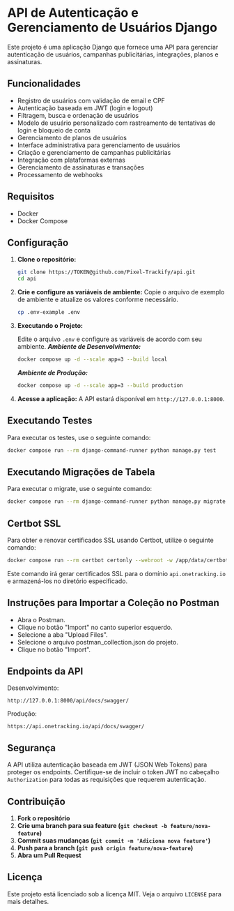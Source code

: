 # API de Autenticação e Gerenciamento de Usuários Django

Este projeto é uma aplicação Django que fornece uma API para gerenciar autenticação de usuários, campanhas publicitárias, integrações, planos e assinaturas.

## Funcionalidades

- Registro de usuários com validação de email e CPF
- Autenticação baseada em JWT (login e logout)
- Filtragem, busca e ordenação de usuários
- Modelo de usuário personalizado com rastreamento de tentativas de login e bloqueio de conta
- Gerenciamento de planos de usuários
- Interface administrativa para gerenciamento de usuários
- Criação e gerenciamento de campanhas publicitárias
- Integração com plataformas externas
- Gerenciamento de assinaturas e transações
- Processamento de webhooks

## Requisitos

- Docker
- Docker Compose

## Configuração

1. **Clone o repositório:**
    ```sh
    git clone https://TOKEN@github.com/Pixel-Trackify/api.git
    cd api
    ```

2. **Crie e configure as variáveis de ambiente:**
    Copie o arquivo de exemplo de ambiente e atualize os valores conforme necessário.
    ```sh
    cp .env-example .env
    ```

3. **Executando o Projeto:**

    Edite o arquivo `.env` e configure as variáveis de acordo com seu ambiente.
    ***Ambiente de Desenvolvimento:***
    ```sh
    docker compose up -d --scale app=3 --build local
    ```
    ***Ambiente de Produção:***
    ```sh
    docker compose up -d --scale app=3 --build production
    ```
4. **Acesse a aplicação:**
    A API estará disponível em `http://127.0.0.1:8000`.


## Executando Testes

Para executar os testes, use o seguinte comando:
```sh
docker compose run --rm django-command-runner python manage.py test
```

## Executando Migrações de Tabela

Para executar o migrate, use o seguinte comando:
```sh
docker compose run --rm django-command-runner python manage.py migrate
```

## Certbot SSL

Para obter e renovar certificados SSL usando Certbot, utilize o seguinte comando:

```sh
docker compose run --rm certbot certonly --webroot -w /app/data/certbot -d api.onetracking.io --non-interactive --agree-tos --email webmaster@onetracking.io
```

Este comando irá gerar certificados SSL para o domínio `api.onetracking.io` e armazená-los no diretório especificado.

## Instruções para Importar a Coleção no Postman

- Abra o Postman.
- Clique no botão "Import" no canto superior esquerdo.
- Selecione a aba "Upload Files".
- Selecione o arquivo postman_collection.json do projeto.
- Clique no botão "Import".

## Endpoints da API

Desenvolvimento: 

`http://127.0.0.1:8000/api/docs/swagger/`

Produção: 

`https://api.onetracking.io/api/docs/swagger/`

## Segurança

A API utiliza autenticação baseada em JWT (JSON Web Tokens) para proteger os endpoints. Certifique-se de incluir o token JWT no cabeçalho `Authorization` para todas as requisições que requerem autenticação.

## Contribuição

1. **Fork o repositório**
2. **Crie uma branch para sua feature (`git checkout -b feature/nova-feature`)**
3. **Commit suas mudanças (`git commit -m 'Adiciona nova feature'`)**
4. **Push para a branch (`git push origin feature/nova-feature`)**
5. **Abra um Pull Request**

## Licença

Este projeto está licenciado sob a licença MIT. Veja o arquivo `LICENSE` para mais detalhes.